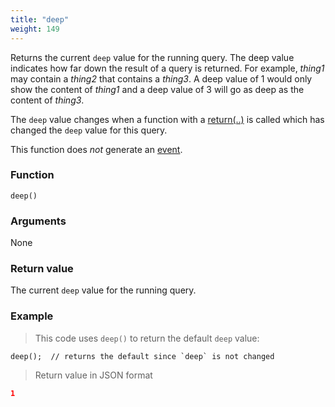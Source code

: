 ```yaml
---
title: "deep"
weight: 149
---
```


Returns the current `deep` value for the running query. The deep value indicates how far down the result of a query is returned. For example, *thing1* may contain a *thing2* that contains a *thing3*. A deep value of 1 would only show the content of *thing1* and a deep value of 3 will go as deep as the content of *thing3*.

The `deep` value changes when a function with a [return(..)](../../collection-api/return) is called which has changed the `deep` value for this query.

This function does *not* generate an [event](../../overview/events).

### Function

`deep()`

### Arguments

None

### Return value

The current `deep` value for the running query.

### Example

> This code uses `deep()` to return the default `deep` value:

```thingsdb,json_response
deep();  // returns the default since `deep` is not changed
```

> Return value in JSON format

```json
1
```
